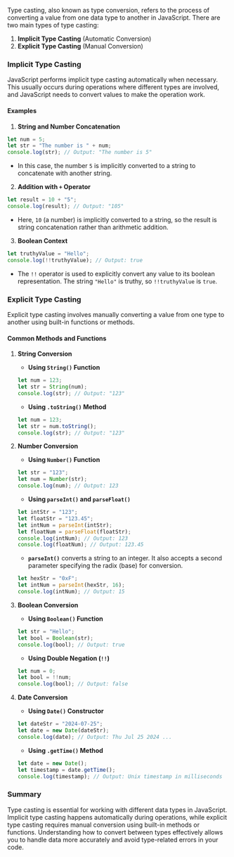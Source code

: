 Type casting, also known as type conversion, refers to the process of converting a value from one data type to another in JavaScript. There are two main types of type casting:

1. **Implicit Type Casting** (Automatic Conversion)
2. **Explicit Type Casting** (Manual Conversion)

### Implicit Type Casting

JavaScript performs implicit type casting automatically when necessary. This usually occurs during operations where different types are involved, and JavaScript needs to convert values to make the operation work.

#### Examples

1. **String and Number Concatenation**

```javascript
let num = 5;
let str = "The number is " + num;
console.log(str); // Output: "The number is 5"
```

- In this case, the number `5` is implicitly converted to a string to concatenate with another string.

2. **Addition with `+` Operator**

```javascript
let result = 10 + "5";
console.log(result); // Output: "105"
```

- Here, `10` (a number) is implicitly converted to a string, so the result is string concatenation rather than arithmetic addition.

3. **Boolean Context**

```javascript
let truthyValue = "Hello";
console.log(!!truthyValue); // Output: true
```

- The `!!` operator is used to explicitly convert any value to its boolean representation. The string `"Hello"` is truthy, so `!!truthyValue` is `true`.

### Explicit Type Casting

Explicit type casting involves manually converting a value from one type to another using built-in functions or methods.

#### Common Methods and Functions

1. **String Conversion**

   - **Using `String()` Function**

   ```javascript
   let num = 123;
   let str = String(num);
   console.log(str); // Output: "123"
   ```

   - **Using `.toString()` Method**

   ```javascript
   let num = 123;
   let str = num.toString();
   console.log(str); // Output: "123"
   ```

2. **Number Conversion**

   - **Using `Number()` Function**

   ```javascript
   let str = "123";
   let num = Number(str);
   console.log(num); // Output: 123
   ```

   - **Using `parseInt()` and `parseFloat()`**

   ```javascript
   let intStr = "123";
   let floatStr = "123.45";
   let intNum = parseInt(intStr);
   let floatNum = parseFloat(floatStr);
   console.log(intNum); // Output: 123
   console.log(floatNum); // Output: 123.45
   ```

   - **`parseInt()`** converts a string to an integer. It also accepts a second parameter specifying the radix (base) for conversion.

   ```javascript
   let hexStr = "0xF";
   let intNum = parseInt(hexStr, 16);
   console.log(intNum); // Output: 15
   ```

3. **Boolean Conversion**

   - **Using `Boolean()` Function**

   ```javascript
   let str = "Hello";
   let bool = Boolean(str);
   console.log(bool); // Output: true
   ```

   - **Using Double Negation (`!!`)**

   ```javascript
   let num = 0;
   let bool = !!num;
   console.log(bool); // Output: false
   ```

4. **Date Conversion**

   - **Using `Date()` Constructor**

   ```javascript
   let dateStr = "2024-07-25";
   let date = new Date(dateStr);
   console.log(date); // Output: Thu Jul 25 2024 ...
   ```

   - **Using `.getTime()` Method**

   ```javascript
   let date = new Date();
   let timestamp = date.getTime();
   console.log(timestamp); // Output: Unix timestamp in milliseconds
   ```

### Summary

Type casting is essential for working with different data types in JavaScript. Implicit type casting happens automatically during operations, while explicit type casting requires manual conversion using built-in methods or functions. Understanding how to convert between types effectively allows you to handle data more accurately and avoid type-related errors in your code.
